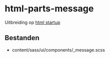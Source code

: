 html-parts-message
==================

Uitbreiding op [html startup](https://github.com/nweevers/html_startup_inuit)

Bestanden
---------
 * content/sass/ui/components/_message.scss